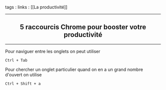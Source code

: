 tags : 
links : [[La productivité]]

****

<h2 style="text-align: center;"> 5 raccourcis Chrome pour booster votre productivité </h2>

****

Pour naviguer entre les onglets on peut utiliser

```
Ctrl + Tab
```


Pour chercher un onglet particulier quand on en a un grand nombre d'ouvert on utilise

```
Ctrl + Shift + a
```

